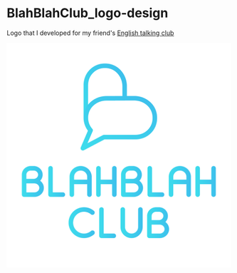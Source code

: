 # BlahBlahClub_logo-design
Logo that I developed for my friend's [English talking club](https://www.instagram.com/blahblah_club/)

<img src='https://github.com/perioad/BlahBlahClub_logo-design/blob/master/BlahBlahClub.png?raw=true'>
